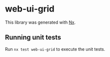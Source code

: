 # web-ui-grid

This library was generated with [Nx](https://nx.dev).

## Running unit tests

Run `nx test web-ui-grid` to execute the unit tests.
